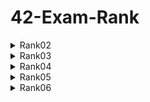 # 42-Exam-Rank

<details>

<summary>Rank02</summary>

+ [ft_printf](Rank02/ft_printf)
+ [get_next_line](Rank02/get_next_line)
+ [inter](Rank02/inter)
+ [union](Rank02/union)
</details>

<details>

<summary>Rank03</summary>

+ [micro_paint](Rank03/micro_paint)
+ [mini_paint](Rank03/mini_paint)
</details>

<details>

<summary>Rank04</summary>

+ [microshell](Rank04)
</details>

<details>

<summary>Rank05</summary>

+ [cpp](Rank05)
</details>

<details>

<summary>Rank06</summary>

+ [mini_serv](Rank06)
</details>